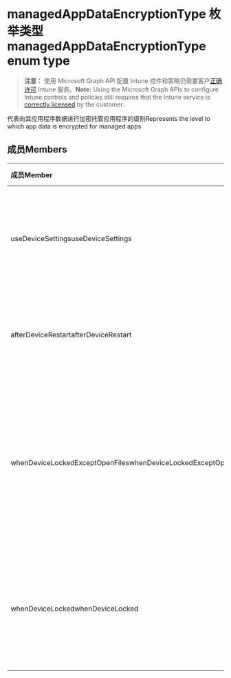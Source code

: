 # <a name="managedappdataencryptiontype-enum-type"></a><span data-ttu-id="a9e0a-101">managedAppDataEncryptionType 枚举类型</span><span class="sxs-lookup"><span data-stu-id="a9e0a-101">managedAppDataEncryptionType enum type</span></span>

> <span data-ttu-id="a9e0a-102">**注意：** 使用 Microsoft Graph API 配置 Intune 控件和策略仍需要客户[正确许可](https://go.microsoft.com/fwlink/?linkid=839381) Intune 服务。</span><span class="sxs-lookup"><span data-stu-id="a9e0a-102">**Note:** Using the Microsoft Graph APIs to configure Intune controls and policies still requires that the Intune service is [correctly licensed](https://go.microsoft.com/fwlink/?linkid=839381) by the customer.</span></span>

<span data-ttu-id="a9e0a-103">代表向其应用程序数据进行加密托管应用程序的级别</span><span class="sxs-lookup"><span data-stu-id="a9e0a-103">Represents the level to which app data is encrypted for managed apps</span></span>
## <a name="members"></a><span data-ttu-id="a9e0a-104">成员</span><span class="sxs-lookup"><span data-stu-id="a9e0a-104">Members</span></span>
|<span data-ttu-id="a9e0a-105">成员</span><span class="sxs-lookup"><span data-stu-id="a9e0a-105">Member</span></span>|<span data-ttu-id="a9e0a-106">值</span><span class="sxs-lookup"><span data-stu-id="a9e0a-106">Value</span></span>|<span data-ttu-id="a9e0a-107">说明</span><span class="sxs-lookup"><span data-stu-id="a9e0a-107">Description</span></span>|
|:---|:---|:---|
|<span data-ttu-id="a9e0a-108">useDeviceSettings</span><span class="sxs-lookup"><span data-stu-id="a9e0a-108">useDeviceSettings</span></span>|<span data-ttu-id="a9e0a-109">0</span><span class="sxs-lookup"><span data-stu-id="a9e0a-109">0</span></span>|<span data-ttu-id="a9e0a-110">应用程序数据进行加密根据设备上的默认设置。</span><span class="sxs-lookup"><span data-stu-id="a9e0a-110">App data is encrypted based on the default settings on the device.</span></span>|
|<span data-ttu-id="a9e0a-111">afterDeviceRestart</span><span class="sxs-lookup"><span data-stu-id="a9e0a-111">afterDeviceRestart</span></span>|<span data-ttu-id="a9e0a-112">1</span><span class="sxs-lookup"><span data-stu-id="a9e0a-112">1</span></span>|<span data-ttu-id="a9e0a-113">应用程序数据进行加密时重新启动设备。</span><span class="sxs-lookup"><span data-stu-id="a9e0a-113">App data is encrypted when the device is restarted.</span></span>|
|<span data-ttu-id="a9e0a-114">whenDeviceLockedExceptOpenFiles</span><span class="sxs-lookup"><span data-stu-id="a9e0a-114">whenDeviceLockedExceptOpenFiles</span></span>|<span data-ttu-id="a9e0a-115">2</span><span class="sxs-lookup"><span data-stu-id="a9e0a-115">2</span></span>|<span data-ttu-id="a9e0a-116">与此策略关联的应用程序数据进行加密时设备锁定，除打开的文件中的数据</span><span class="sxs-lookup"><span data-stu-id="a9e0a-116">App data associated with this policy is encrypted when the device is locked, except data in files that are open</span></span>|
|<span data-ttu-id="a9e0a-117">whenDeviceLocked</span><span class="sxs-lookup"><span data-stu-id="a9e0a-117">whenDeviceLocked</span></span>|<span data-ttu-id="a9e0a-118">3</span><span class="sxs-lookup"><span data-stu-id="a9e0a-118">3</span></span>|<span data-ttu-id="a9e0a-119">与此策略关联的应用程序数据进行加密时设备锁定</span><span class="sxs-lookup"><span data-stu-id="a9e0a-119">App data associated with this policy is encrypted when the device is locked</span></span>|



